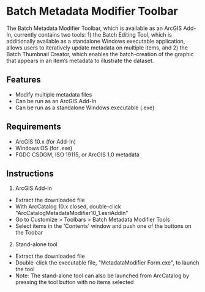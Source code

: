 # Batch Metadata Modifier Toolbar

The Batch Metadata Modifier Toolbar, which is available as an ArcGIS Add-In, currently contains two tools:  1) the Batch Editing Tool, which is additionally available as a standalone Windows executable application, allows users to iteratively update metadata on multiple items, and 2) the Batch Thumbnail Creator, which enables the batch-creation of the graphic that appears in an item’s metadata to illustrate the dataset.


## Features

* Modify multiple metadata files
* Can be run as an ArcGIS Add-In
* Can be run as a standalone Windows executable (.exe)


## Requirements

* ArcGIS 10.x (for Add-In) 
* Windows OS (for .exe)
* FGDC CSDGM, ISO 19115, or ArcGIS 1.0 metadata


## Instructions

1. ArcGIS Add-In

- Extract the downloaded file
- With ArcCatalog 10.x closed, double-click "ArcCatalogMetadataModifier10_1.esriAddIn"
- Go to Customize > Toolbars > Batch Metadata Modifier Tools
- Select items in the 'Contents' window and push one of the buttons on the Toobar

2. Stand-alone tool

- Extract the downloaded file
- Double-click the executable file, "MetadataModifier Form.exe", to launch the tool
- Note: The stand-alone tool can also be launched from ArcCatalog by pressing the tool button with no items selected


